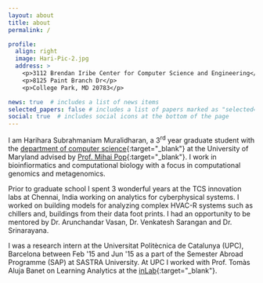 ```yaml
---
layout: about
title: about
permalink: /

profile:
  align: right
  image: Hari-Pic-2.jpg
  address: >
    <p>3112 Brendan Iribe Center for Computer Science and Engineering</p>
    <p>8125 Paint Branch Dr</p>
    <p>College Park, MD 20783</p>

news: true  # includes a list of news items
selected_papers: false # includes a list of papers marked as "selected={true}"
social: true  # includes social icons at the bottom of the page
---
```


 I am Harihara Subrahmaniam Muralidharan, a 3<sup>rd</sup> year graduate student with the [department of computer science](https://cs.umd.edu){:target="_blank"} at the University of Maryland advised by [Prof. Mihai Pop](https://pop-lab.org){:target="_blank"}. I work in bioinfiormatics and computational biology with a focus in  computational genomics and metagenomics. 

 Prior to graduate school I spent 3 wonderful years at the TCS innovation labs at Chennai, India working on analytics for cyberphysical systems. I worked on building models for analyzing complex HVAC-R systems such as chillers and, buildings from their data foot prints. I had an opportunity to be mentored by Dr. Arunchandar Vasan, Dr. Venkatesh Sarangan and Dr. Srinarayana. 

I was a research intern at the Universitat Politècnica de Catalunya (UPC), Barcelona between Feb '15 and Jun '15 as a part of the Semester Abroad Programme (SAP) at SASTRA University. At UPC I worked with Prof. Tomàs Aluja Banet on Learning Analytics at the [inLab](https://inlab.fib.upc.edu/en){:target="_blank"}.